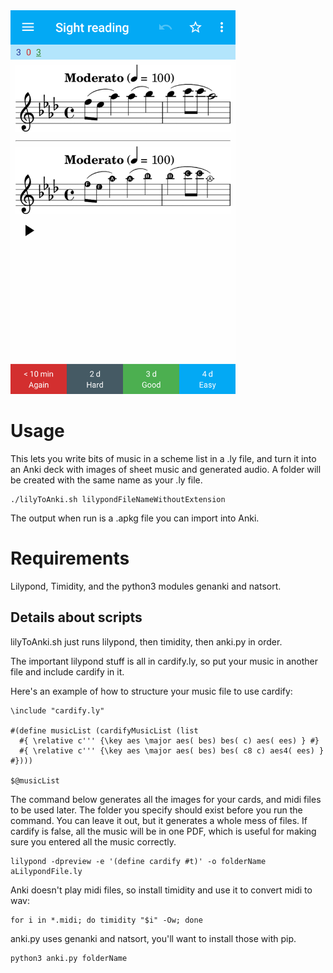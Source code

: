 <img src="flashcard_example.png" alt="Anki flashcard with sheet music" width="360px" height="614px">

# Usage
This lets you write bits of music in a scheme list in a .ly file, and turn it into an Anki deck with images of sheet music and generated audio. A folder will be created with the same name as your .ly file.

```
./lilyToAnki.sh lilypondFileNameWithoutExtension
```

The output when run is a .apkg file you can import into Anki.

# Requirements
Lilypond, Timidity, and the python3 modules genanki and natsort.

## Details about scripts

lilyToAnki.sh just runs lilypond, then timidity, then anki.py in order.

The important lilypond stuff is all in cardify.ly, so put your music in another file and include cardify in it.

Here's an example of how to structure your music file to use cardify:
```
\include "cardify.ly"

#(define musicList (cardifyMusicList (list 
  #{ \relative c''' {\key aes \major aes( bes) bes( c) aes( ees) } #}
  #{ \relative c''' {\key aes \major aes( bes) bes( c8 c) aes4( ees) } #})))

$@musicList
```

The command below generates all the images for your cards, and midi files to be used later. The folder you specify should exist before you run the command. You can leave it out, but it generates a whole mess of files. If cardify is false, all the music will be in one PDF, which is useful for making sure you entered all the music correctly.

```
lilypond -dpreview -e '(define cardify #t)' -o folderName aLilypondFile.ly
```

Anki doesn't play midi files, so install timidity and use it to convert midi to wav:

```
for i in *.midi; do timidity "$i" -Ow; done
```

anki.py uses genanki and natsort, you'll want to install those with pip.

```
python3 anki.py folderName
```